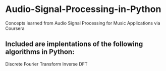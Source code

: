 # Audio-Signal-Processing-in-Python
Concepts learned from Audio Signal Processing for Music Applications via Coursera


## Included are implentations of the following algorithms in Python:
Discrete Fourier Transform
Inverse DFT
